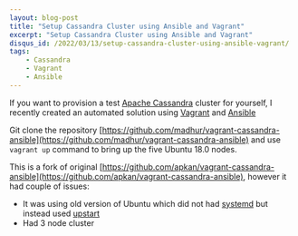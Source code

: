 ```yaml
---
layout: blog-post
title: "Setup Cassandra Cluster using Ansible and Vagrant"
excerpt: "Setup Cassandra Cluster using Ansible and Vagrant"
disqus_id: /2022/03/13/setup-cassandra-cluster-using-ansible-vagrant/
tags:    
    - Cassandra
    - Vagrant
    - Ansible
---
```


If you want to provision a test [Apache Cassandra](https://cassandra.apache.org/_/index.html) cluster for yourself, I recently created an automated solution using [Vagrant](https://www.vagrantup.com/) and [Ansible](https://www.ansible.com/)

Git clone the repository [https://github.com/madhur/vagrant-cassandra-ansible](https://github.com/madhur/vagrant-cassandra-ansible) and use `vagrant up` command to bring up the five Ubuntu 18.0 nodes.

This is a fork of original [https://github.com/apkan/vagrant-cassandra-ansible](https://github.com/apkan/vagrant-cassandra-ansible), however it had couple of issues: 
 * It was using old version of Ubuntu which did not had [systemd](https://systemd.io/) but instead used [upstart](https://upstart.ubuntu.com/)
 * Had 3 node cluster


 